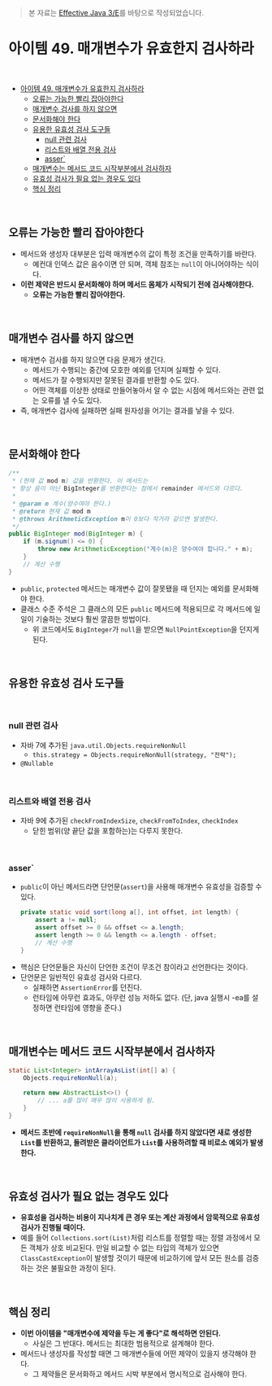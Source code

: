 > 본 자료는 [Effective Java 3/E]()를 바탕으로 작성되었습니다.

# 아이템 49. 매개변수가 유효한지 검사하라

<br>

- [아이템 49. 매개변수가 유효한지 검사하라](#아이템-49-매개변수가-유효한지-검사하라)
  - [오류는 가능한 빨리 잡아야한다](#오류는-가능한-빨리-잡아야한다)
  - [매개변수 검사를 하지 않으면](#매개변수-검사를-하지-않으면)
  - [문서화해야 한다](#문서화해야-한다)
  - [유용한 유효성 검사 도구들](#유용한-유효성-검사-도구들)
    - [null 관련 검사](#null-관련-검사)
    - [리스트와 배열 전용 검사](#리스트와-배열-전용-검사)
    - [asser`](#asser)
  - [매개변수는 메서드 코드 시작부분에서 검사하자](#매개변수는-메서드-코드-시작부분에서-검사하자)
  - [유효성 검사가 필요 없는 경우도 있다](#유효성-검사가-필요-없는-경우도-있다)
  - [핵심 정리](#핵심-정리)

<br>

## 오류는 가능한 빨리 잡아야한다
* 메서드와 생성자 대부분은 입력 매개변수의 값이 특정 조건을 만족하기를 바란다.
  * 예컨대 인덱스 값은 음수이면 안 되며, 객체 참조는 `null`이 아니어야하는 식이다.
* **이런 제약은 반드시 문서화해야 하며 메서드 몸체가 시작되기 전에 검사해야한다.**
  * **오류는 가능한 빨리 잡아야한다.**

<br>

## 매개변수 검사를 하지 않으면
* 매개변수 검사를 하지 않으면 다음 문제가 생긴다.
  * 메서드가 수행되는 중간에 모호한 예외를 던지며 실패할 수 있다.
  * 메서드가 잘 수행되지만 잘못된 결과를 반환할 수도 있다.
  * 어떤 객체를 이상한 상태로 만들어놓아서 알 수 없는 시점에 메서드와는 관련 없는 오류를 낼 수도 있다.
* 즉, 매개변수 검사에 실패하면 실패 원자성을 어기는 결과를 낳을 수 있다.

<br>

## 문서화해야 한다
```java
/**
 * (현재 값 mod m) 값을 반환한다. 이 메서드는 
 * 항상 음이 아닌 BigInteger를 반환한다는 점에서 remainder 메서드와 다르다.
 *
 * @param m 계수(양수여야 한다.)
 * @return 현재 값 mod m
 * @throws ArithmeticException m이 0보다 작거라 같으면 발생한다.
 */
public BigInteger mod(BigInteger m) {
    if (m.signum() <= 0) {
        throw new ArithmeticException("계수(m)은 양수여야 합니다." + m);
    }
    // 계산 수행
}
```
* `public`, `protected` 메서드는 매개변수 값이 잘못됐을 때 던지는 예외를 문서화해야 한다.
* 클래스 수준 주석은 그 클래스의 모든 `public` 메서드에 적용되므로 각 메서드에 일일이 기술하는 것보다 훨씬 깔끔한 방법이다.
  * 위 코드에서도 `BigInteger`가 `null`을 받으면 `NullPointException`을 던지게 된다.

<br>

## 유용한 유효성 검사 도구들

<br>

### null 관련 검사
* 자바 7에 추가된 `java.util.Objects.requireNonNull`
  * `this.strategy = Objects.requireNonNull(strategy, "전략");`
* `@Nullable`

<br>

### 리스트와 배열 전용 검사
* 자바 9에 추가된 `checkFromIndexSize`, `checkFromToIndex`, `checkIndex`
  * 닫힌 범위(양 끝단 값을 포함하는)는 다루지 못한다.

<br>

### asser`
* `public`이 아닌 메서드라면 단언문(`assert`)을 사용해 매개변수 유효성을 검증할 수 있다.
  ```java
  private static void sort(long a[], int offset, int length) {
      assert a != null;
      assert offset >= 0 && offset <= a.length;
      assert length >= 0 && length <= a.length - offset;
      // 계산 수행
  }
  ```
* 핵심은 단언문들은 자신이 단언한 조건이 무조건 참이라고 선언한다는 것이다.
* 단언문은 일반적인 유효성 검사와 다르다.
  * 실패하면 `AssertionError`를 던진다.
  * 런타임에 아무런 효과도, 아무런 성능 저하도 없다. (단, java 실행시 -ea를 설정하면 런타임에 영향을 준다.)

<br>

## 매개변수는 메서드 코드 시작부분에서 검사하자
```java
static List<Integer> intArrayAsList(int[] a) {
    Objects.requireNonNull(a);

    return new AbstractList<>() {
        // ... a를 많이 매우 많이 사용하게 됨.
    }
}
```
* **메서드 초반에 `requireNonNull`을 통해 `null` 검사를 하지 않았다면 새로 생성한 `List`를 반환하고, 돌려받은 클라이언트가 `List`를 사용하려할 때 비로소 예외가 발생한다.**

<br>

## 유효성 검사가 필요 없는 경우도 있다
* **유효성을 검사하는 비용이 지나치게 큰 경우 또는 계산 과정에서 암묵적으로 유효성 검사가 진행될 때이다.**
* 예를 들어 `Collections.sort(List)`처럼 리스트를 정렬할 때는 정렬 과정에서 모든 객체가 상호 비교된다. 만일 비교할 수 없는 타입의 객체가 있으면 `ClassCastException`이 발생할 것이기 때문에 비교하기에 앞서 모든 원소를 검증하는 것은 불필요한 과정이 된다.

<br>

## 핵심 정리
* **이번 아이템을 "매개변수에 제약을 두는 게 좋다"로 해석하면 안된다.**
  * 사실은 그 반대다. 메서드는 최대한 범용적으로 설계해야 한다.
* 메서드나 생성자를 작성할 때면 그 매개변수들에 어떤 제약이 있을지 생각해야 한다.
  * 그 제약들은 문서화하고 메서드 시박 부분에서 명시적으로 검사해야 한다.